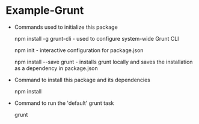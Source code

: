 # Example-Grunt

* Commands used to initialize this package

    npm install -g grunt-cli
        - used to configure system-wide Grunt CLI 
    
    npm init
        - interactive configuration for package.json

    npm install --save grunt
        - installs grunt locally and saves the installation as a 
          dependency in package.json

* Command to install this package and its dependencies 
    
    npm install

* Command to run the 'default' grunt task

    grunt

